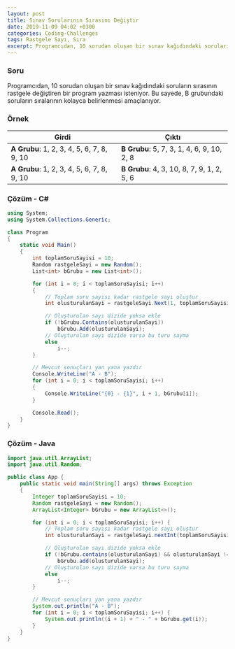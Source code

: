 ```yaml
---
layout: post
title: Sınav Sorularının Sırasını Değiştir
date: 2019-11-09 04:02 +0300
categories: Coding-Challenges
tags: Rastgele Sayı, Sıra
excerpt: Programcıdan, 10 sorudan oluşan bir sınav kağıdındaki soruların sırasının rastgele değiştiren bir program yazması isteniyor. Bu sayede, B grubundaki soruların sıralarının kolayca belirlenmesi amaçlanıyor...
---
```

### Soru
Programcıdan, 10 sorudan oluşan bir sınav kağıdındaki soruların sırasının rastgele değiştiren bir program yazması isteniyor. Bu sayede, B grubundaki soruların sıralarının kolayca belirlenmesi amaçlanıyor.

### Örnek

| Girdi                                      | Çıktı                                       |
|--------------------------------------------|---------------------------------------------|
| **A Grubu**: 1, 2, 3, 4, 5, 6, 7, 8, 9, 10 | **B Grubu**:  5, 7, 3, 1, 4, 6, 9, 10, 2, 8 |
| **A Grubu**: 1, 2, 3, 4, 5, 6, 7, 8, 9, 10 | **B Grubu**:  4, 3, 10, 8, 7, 9, 1, 2, 5, 6 |

### Çözüm - C#
```csharp
using System;
using System.Collections.Generic;

class Program
{
    static void Main()
    {
        int toplamSoruSayisi = 10;
        Random rastgeleSayi = new Random();
        List<int> bGrubu = new List<int>();

        for (int i = 0; i < toplamSoruSayisi; i++)
        {
            // Toplam soru sayısı kadar rastgele sayı oluştur
            int olusturulanSayi = rastgeleSayi.Next(1, toplamSoruSayisi + 1);

            // Oluşturulan sayı dizide yoksa ekle
            if (!bGrubu.Contains(olusturulanSayi))
                bGrubu.Add(olusturulanSayi);
            // Oluşturulan sayı dizide varsa bu turu sayma
            else
                i--;
        }

        // Mevcut sonuçları yan yana yazdır
        Console.WriteLine("A - B");
        for (int i = 0; i < toplamSoruSayisi; i++)
        {
            Console.WriteLine("{0} - {1}", i + 1, bGrubu[i]);
        }

        Console.Read();
    }
}
```

### Çözüm - Java
```java
import java.util.ArrayList;
import java.util.Random;

public class App {
    public static void main(String[] args) throws Exception 
    {
        Integer toplamSoruSayisi = 10;
        Random rastgeleSayi = new Random();
        ArrayList<Integer> bGrubu = new ArrayList<>();

        for (int i = 0; i < toplamSoruSayisi; i++) {
            // Toplam soru sayısı kadar rastgele sayı oluştur
            int olusturulanSayi = rastgeleSayi.nextInt(toplamSoruSayisi + 1);

            // Oluşturulan sayı dizide yoksa ekle
            if (!bGrubu.contains(olusturulanSayi) && olusturulanSayi != 0)
                bGrubu.add(olusturulanSayi);
            // Oluşturulan sayı dizide varsa bu turu sayma
            else
                i--;
        }

        // Mevcut sonuçları yan yana yazdır
        System.out.println("A - B");
        for (int i = 0; i < toplamSoruSayisi; i++) {
            System.out.println((i + 1) + " - " + bGrubu.get(i));
        }
    }
}
```